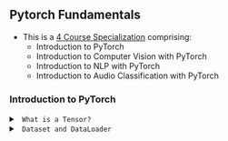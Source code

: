 ## Pytorch Fundamentals

- This is a [4 Course Specialization](https://docs.microsoft.com/en-us/learn/paths/pytorch-fundamentals/?source=learn) comprising: <br>
    - Introduction to PyTorch
    - Introduction to Computer Vision with PyTorch
    - Introduction to NLP with PyTorch
    - Introduction to Audio Classification with PyTorch


### Introduction to PyTorch

<details><summary><code> What is a Tensor?</code></summary>


- Tensors are **like** numerical arrays that encode the input, output and weights/parameters of a model in the form of arrays and matrices.
- Typical 1D and 2D arrays:

![image](https://user-images.githubusercontent.com/24909551/157380975-0402a8ec-7f49-49a3-aef8-5fadc19d4c9c.png)

- How to imagine a 3D array:

![image](https://user-images.githubusercontent.com/24909551/157381034-056897c1-acea-459b-b43a-1b56d55b2434.png)

- Tensors work better on GPUs. They are optimized for **automatic differentiation**
- Tensors and numpy often have the same memory address. For example, review the code below <br>

```python
import numpy as np
import torch

data = [[1,2],[3,4]]
np_array = np.array(data)
tensor_array = torch.from_numpy(np_array)

# doing multiplication opearation on `np_array`
np.multiply(np_array,2,out=np_array)

print(f"Numpy array:{np_array}")
print(f"Tensor array:{tensor_array}")
```

```python
Numpy array:[[2 4]
 [6 8]]
Tensor array:tensor([[2, 4],
        [6, 8]])
```

**How to initialize a tensor?**: <br>

```python    
# directly from a python datastructure element
data = [[1,2],[3,4]]
x_tensor_from_data = torch.tensor(data)

# from numpy_array
np_array = np.array(data)
x_tensor_from_numpy = torch.from_numpy(np_array)

# from other tensors
x_new_tensor = torch.rand_like(x_tensor_from_data, dtype=torch.float) # dtype overrides the dtype of z_tensor_from_data
    
# random or new tensor of given shape
shape = (2,3,) # or just (2,3)
x_new_tensor_2 = torch.ones(shape)
```
    
**What are the `attributes` of a tensor?**:<br>

```python
print(f"{x_new_tensor_2.shape}")
print(f"{x_new_tensor_2.dtype}")
print(f"{x_new_tensor_2.device}") # whether stored in CPU or GPU
```

**When to use CPU and and when to use GPU while `operating` tensors?**: <br>

- Some common tensor operations include: Any arithmetic operation, linear algebra, matrix manipulation (transposing, indexing, slicing)
- Typical GPUs have 1000s of cores. GPUs can handle parallel processing.

![image](https://user-images.githubusercontent.com/24909551/159158293-6faec4f4-e959-4fa6-a5cf-114ddb83810b.png)
    
- Typical CPUs have 4 cores. Modern CPUs can have upto 16 cores. Cores are units that do the actual computation. Each core processes tasks in **sequential** order

![image](https://user-images.githubusercontent.com/24909551/159158302-d75e6fea-eaaa-4c01-a930-0b41a5cfde7c.png)

- Caveat: Copying large tensors across devices can be expensive w.r.t `time` and `memory`

- `PyTorch` uses Nvidia `CUDA` library in the backend to operate on GPU cards

```python
if torch.cuda._is_available():
    gpu_tensor = original_tensor.to('cuda') 
```

**What are the common tensor operations?**: <br>
- `Joining` or `ConCATenate`
```python
new_tensor = torch.cat([tensor, tensor],dim=1) # join along column if dim=1
```    
- `Matrix Multiplication`   
```python
# you would have to do the transpose
y1 = tensor @ tensor.T
y2 = tensor.matmul(tensor.T)
y3 = torch.rand_like(tensor)
torch.matmul(tensor, tensor.T, out=y3)
assert y1 = y2 = y3
```

- `Element-wise Multiplication`    
```python
z1 = tensor * tensor
z2 = tensor.mul(tensor)
z3 = torch.rand_like(tensor)
torch.mul(tensor, tensor, out=z3)
```  

- `Single element tensor` into python numerical value    
```python
sum_of_values = tensor.sum()
sum_of_values_python_variable = sum_of_values.item()
print(sum_of_values.dtype, type(sum_of_values_python_variable))
# >> torch.int64, <class 'int'>
```

- `In-place Operations`    
```python
# add in_place
tensor.add_(5)

# transpose  in place
tensor.t_()
```   
</details>



<details><summary><code> Dataset and DataLoader </code></summary>
    
    Two data `primitives` to handle data efficiently: <br>
    - `torch.utils.data.Dataset`
    - `torch.utils.data.DataLoader` 
    
    What does `Dataset` do?
    - `Dataset`: Stores data samples and their corresponding labels
    - `DataLoader`: Wraps an iterable around Dataset to enable easy access to the samples. `DataLoader` can also be used along with `torch.multiprocessing`
    - `torchvision.datasets` and `torchtext.datasets` are both subclasses of `torch.utils.data.Dataset` (they have __getitem__ and __len__ methods implemented) and also they can be passed to a `torch.utils.data.DataLoader`
    
    **Arguments of a pre-loaded dataset like `FashionMNIST`**:<br>

    ```python
    import torch
    from torch.utils.data import Dataset
    from torchvision import datasets
    from torchvision.transforms import ToTensor, Lambda
    
    import matplotlib.pyplot as plt
    
    # turn the integer y values into a `one_hot_encoded` vector 
    # 1. create a zero tensor of size 10 torch.zeros(10, dtype=torch.float)
    # 2. `scatter_` assigns a value =1
    the_target_lambda_function = Lambda(lambda y: torch.zeros(10,
                                        dtype=dtype=troch.float).scatter_(dim=0,
                                                        index=torch.tensor(y), value=1))
    
    training_data = datasets.FashionMNIST(
        root="data", # the path where the train/test data is stored
        train=True, # False if it is a test dataset 
        download=True, # downloads the data from Web if not available at root
        transform=ToTensor(), # transform the features; converts PIL image or numpy array into a FloatTensor and scaled the image's pixel intensity to the range [0,1]
        target_transform=the_target_lambda_function
    )
   
    test_data = datasets.FashionMNIST(
        root="data",
        train=False,
        download=True,
        transform=ToTensor(),
        target_transform=torch.nn.functional.one_hot(y, num_classes=10) # alternate way
    )
    ```    
  
    **How should the data be preprocessed before training in DL?**: <br>
    - Pass samples of data in `minibatches`
    - reshuffle the data at every epoch to overfitting
    - leverage Python's `multiprocessing` to speed up data retrieval
    - `torch.utils.data.DataLoader` abstracts all the above steps
    
    ```python
    train_dataloader = DataLoader(training_data, 
                                  batch_size=64, 
                                  shuffle=True)
    
    test_dataloader = DataLoader(test_data, 
                                 batch_size=64,
                                 shuffle=True)
    ```
    
    **How to iterate through DataLoader?**: <br>
    
    ```python
    train_features, train_labels = next(iter(train_dataloader))
    feature_data = img  = train_features[0].squeeze()
    label = train_labels[0]
    plt.imshow(img, cmap="gray")
```   
    
</details>
